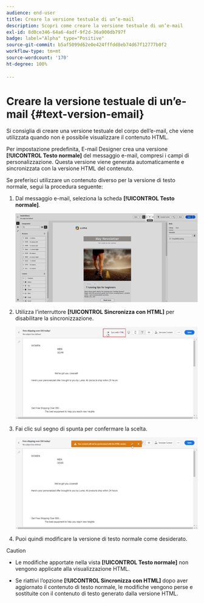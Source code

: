 ```yaml
---
audience: end-user
title: Creare la versione testuale di un’e-mail
description: Scopri come creare la versione testuale di un’e-mail
exl-id: 8d0ce346-64a6-4adf-9f2d-36a900db797f
badge: label="Alpha" type="Positive"
source-git-commit: b5af5099d62e0e424fffdd8eb74d67f12777b0f2
workflow-type: tm+mt
source-wordcount: '170'
ht-degree: 100%

---
```


# Creare la versione testuale di un’e-mail {#text-version-email}

Si consiglia di creare una versione testuale del corpo dell’e-mail, che viene utilizzata quando non è possibile visualizzare il contenuto HTML.

Per impostazione predefinita, E-mail Designer crea una versione **[!UICONTROL Testo normale]** del messaggio e-mail, compresi i campi di personalizzazione. Questa versione viene generata automaticamente e sincronizzata con la versione HTML del contenuto.

Se preferisci utilizzare un contenuto diverso per la versione di testo normale, segui la procedura seguente:

1. Dal messaggio e-mail, seleziona la scheda **[!UICONTROL Testo normale]**.

   ![](assets/text_version_3.png)

1. Utilizza l’interruttore **[!UICONTROL Sincronizza con HTML]** per disabilitare la sincronizzazione.

   ![](assets/text_version_1.png)

1. Fai clic sul segno di spunta per confermare la scelta.

   ![](assets/text_version_2.png)

1. Puoi quindi modificare la versione di testo normale come desiderato.

>[!CAUTION]
>
>* Le modifiche apportate nella vista **[!UICONTROL Testo normale]** non vengono applicate alla visualizzazione HTML.
>
>* Se riattivi l’opzione **[!UICONTROL Sincronizza con HTML]** dopo aver aggiornato il contenuto di testo normale, le modifiche vengono perse e sostituite con il contenuto di testo generato dalla versione HTML.

